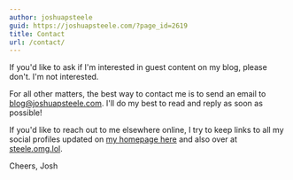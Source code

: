 ```yaml
---
author: joshuapsteele
guid: https://joshuapsteele.com/?page_id=2619
title: Contact
url: /contact/
---
```

If you'd like to ask if I'm interested in guest content on my blog, please don't. I'm not interested.

For all other matters, the best way to contact me is to send an email to [blog@joshuapsteele.com](mailto:blog@joshuapsteele.com). I'll do my best to read and reply as soon as possible!

If you'd like to reach out to me elsewhere online, I try to keep links to all my social profiles updated on [my homepage here](/) and also over at [steele.omg.lol](https://steele.omg.lol).

Cheers,
Josh